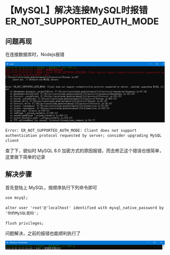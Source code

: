 # 【MySQL】解决连接MySQL时报错 ER_NOT_SUPPORTED_AUTH_MODE

## 问题再现

在连接数据库时，Nodejs报错

![01](img/01.png)

```
Error: ER_NOT_SUPPORTED_AUTH_MODE: Client does not support authentication protocol requested by server; consider upgrading MySQL client
```

查了下，貌似时 MySQL 8.0 加密方式的原因报错，而去修正这个错误也很简单，这里做下简单的记录

## 解决步骤

首先登陆上 MySQL，按顺序执行下列命令即可

```
use msyql;

alter user 'root'@'localhost' identified with mysql_native_password by '你的MySQL密码';

flush privileges;
```

问题解决，之前的报错也能顺利执行了

![](img/02.png)